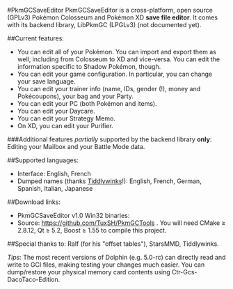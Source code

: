 #PkmGCSaveEditor
PkmGCSaveEditor is a cross-platform, open source (GPLv3) Pokémon Colosseum and Pokémon XD **save file editor**. It comes with its backend library, LibPkmGC (LPGLv3) (not documented yet).

##Current features:
* You can edit all of your Pokémon. You can import and export them as well, including from Colosseum to XD and vice-versa. You can edit the information specific to Shadow Pokémon, though.
* You can edit your game configuration. In particular, you can change your save language.
* You can edit your trainer info (name, IDs, gender (!), money and Pokécoupons), your bag and your Party.
* You can edit your PC (both Pokémon and items).
* You can edit your Daycare.
* You can edit your Strategy Memo.
* On XD, you can edit your Purifier.

###Additional features *partially* supported by the backend library **only**: 
Editing your Mailbox and your Battle Mode data.

##Supported languages:
* Interface: English, French
* Dumped names (thanks [Tiddlywinks](http://projectpokemon.org/forums/showthread.php?46253-Stars-Pokemon-colosseum-and-XD-hacking-tutorial-part-2-Text-editing&p=205271&viewfull=1#post205271)!): English, French, German, Spanish, Italian, Japanese

##Download links:
* PkmGCSaveEditor v1.0 Win32 binaries:
* Source: https://github.com/TuxSH/PkmGCTools . You will need CMake ≥ 2.8.12, Qt ≥ 5.2, Boost ≥ 1.55 to compile this project.

##Special thanks to:
Ralf (for his "offset tables"), StarsMMD, Tiddlywinks.

_Tips_: The most recent versions of Dolphin (e.g. 5.0-rc) can directly read and write to GCI files, making testing your changes much easier.
You can dump/restore your physical memory card contents using Ctr-Gcs-DacoTaco-Edition.
